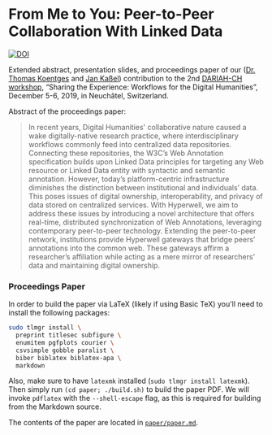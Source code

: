 # From Me to You: Peer-to-Peer Collaboration With Linked Data

[![DOI](https://zenodo.org/badge/206756297.svg)](https://zenodo.org/badge/latestdoi/206756297)

Extended abstract, presentation slides, and proceedings paper of our ([Dr. Thomas Koentges](http://thomaskoentges.io/) and [Jan Kaßel](https://kassel.works/)) contribution to the 2nd [DARIAH-CH workshop](https://dariah-ch-ws19.sciencesconf.org/resource/page/id/2), “Sharing the Experience: Workflows for the Digital Humanities”, December 5-6, 2019, in Neuchâtel, Switzerland. 

Abstract of the proceedings paper:
> In recent years, Digital Humanities' collaborative nature caused a wake digitally-native research practice, where interdisciplinary workflows commonly feed into centralized data repositories. Connecting these repositories, the W3C’s Web Annotation specification builds upon Linked Data principles for targeting any Web resource or Linked Data entity with syntactic and semantic annotation. However, today’s platform-centric infrastructure diminishes the distinction between institutional and individuals’ data. This poses issues of digital ownership, interoperability, and privacy of data stored on centralized services. With Hyperwell, we aim to address these issues by introducing a novel architecture that offers real-time, distributed synchronization of Web Annotations, leveraging contemporary peer-to-peer technology. Extending the peer-to-peer network, institutions provide Hyperwell gateways that bridge peers’ annotations into the common web. These gateways affirm a researcher’s affiliation while acting as a mere mirror of researchers’ data and maintaining digital ownership.

### Proceedings Paper

In order to build the paper via LaTeX (likely if using Basic TeX) you'll need to install the following packages:

```bash
sudo tlmgr install \
  preprint titlesec subfigure \
  enumitem pgfplots courier \
  csvsimple gobble paralist \
  biber biblatex biblatex-apa \
  markdown
```

Also, make sure to have `latexmk` installed (`sudo tlmgr install latexmk`). Then simply run `(cd paper; ./build.sh)` to build the paper PDF. We will invoke `pdflatex` with the `--shell-escape` flag, as this is required for building from the Markdown source.

The contents of the paper are located in [`paper/paper.md`](paper/paper.md).
